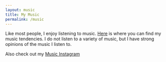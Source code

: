 ```yaml
---
layout: music
title: My Music
permalink: /music
---
```


Like most people, I enjoy listening to music. [Here](https://www.last.fm/user/aidenva) is where you can find my music tendencies. I do not listen to a variety of music, but I have strong opinions of the music I listen to.

Also check out my [Music Instagram](https://instagram.com/le.clarion.call)